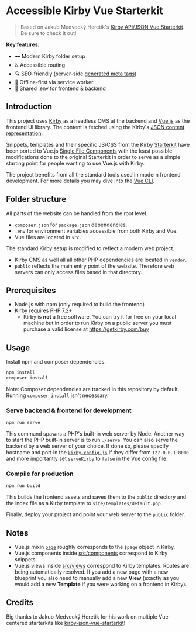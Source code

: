 # Accessible Kirby Vue Starterkit

> Based on Jakub Medvecký Heretik's [Kirby API/JSON Vue Starterkit](https://github.com/jmheretik/kirby-vue-starterkit). Be sure to check it out!

**Key features**:
- 🕶 Modern Kirby folder setup
- ♿ Accessible routing
- 🔍 SEO-friendly (server-side [generated meta tags](site/snippets/meta.php))
- 🔌 Offline-first via service worker
- 🤝 Shared .env for frontend & backend

## Introduction

This project uses [Kirby](https://getkirby.com/) as a headless CMS at the backend and [Vue.js](https://vuejs.org/) as the frontend UI library. The content is fetched using the Kirby's [JSON content representation](https://getkirby.com/docs/guide/templates/content-representations).

Snippets, templates and their specific JS/CSS from the Kirby [Starterkit](https://github.com/getkirby/starterkit) have been ported to Vue.js [Single File Components](https://vuejs.org/v2/guide/single-file-components.html) with the least possible modifications done to the original Starterkit in order to serve as a simple starting point for people wanting to use Vue.js with Kirby.

The project benefits from all the standard tools used in modern frontend development. For more details you may dive into the [Vue CLI](https://cli.vuejs.org/).

## Folder structure

All parts of the website can be handled from the root level.
  - `composer.json` for `package.json` dependencies.
  - `.env` for environment variables accessible from both Kirby and Vue.
  - Vue files are located in `src`.

The standard Kirby setup is modified to reflect a modern web project.
- Kirby CMS as well all all other PHP dependencies are located in `vendor`.
- `public` reflects the main entry point of the website. Therefore web servers can only access files based in that directory.

## Prerequisites

- Node.js with npm (only required to build the frontend)
- Kirby requires PHP 7.2+
  - Kirby is **not** a free software. You can try it for free on your local machine but in order to run Kirby on a public server you must purchase a valid license at https://getkirby.com/buy

## Usage

Install npm and composer dependencies.

```bash
npm install
composer install
```

Note: Composer dependencies are tracked in this repository by default. Running `composer install` isn't necessary.

### Serve backend & frontend for development

```bash
npm run serve
```

This command spawns a PHP's built-in web server by Node. Another way to start the PHP built-in server is to run `./serve`. You can also serve the backend by a web server of your choice. If done so, please specify hostname and port in the [`kirby.config.js`](kirby.config.js) if they differ from `127.0.0.1:8000` and more importantly set `serveKirby` to `false` in the Vue config file.

### Compile for production

```bash
npm run build
```

This builds the frontend assets and saves them to the `public` directory and the index file as a Kirby template to `site/templates/default.php`.

Finally, deploy your project and point your web server to the `public` folder.

## Notes

- Vue.js mixin [`page`](src/components/mixins/page.js) roughly corresponds to the `$page` object in Kirby.
- Vue.js components inside [src/components](src/components) correspond to Kirby snippets.
- Vue.js views inside [src/views](src/views) correspond to Kirby templates. Routes are being automatically resolved. If you add a new page with a new blueprint you also need to manually add a new **View** (exactly as you would add a new **Template** if you were working on a frontend in Kirby).

## Credits

Big thanks to Jakub Medvecký Heretik for his work on multiple Vue-centered starterkits like [kirby-json-vue-starterkit](https://github.com/jmheretik/kirby-vue-starterkit)!

